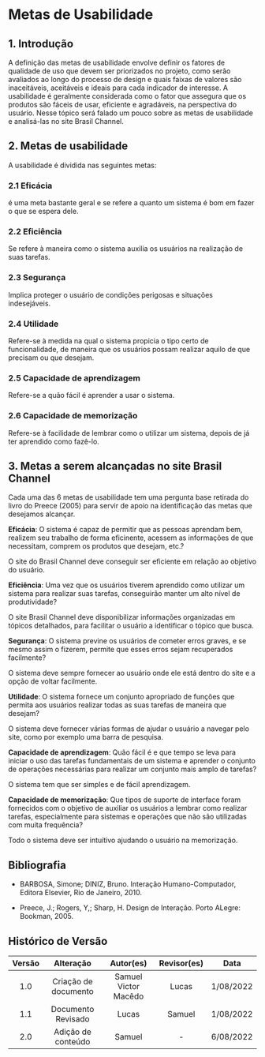 # Metas de Usabilidade

## 1. Introdução

A definição das metas de usabilidade envolve definir os fatores de qualidade de uso que devem ser priorizados no projeto, como serão avaliados ao longo do processo de design e quais faixas de valores são inaceitáveis, aceitáveis e ideais para cada indicador de interesse. A usabilidade é geralmente considerada como o fator que assegura que os produtos são fáceis de usar, eficiente e agradáveis, na perspectiva do usuário. Nesse tópico será falado um pouco sobre as metas de usabilidade e analisá-las no site Brasil Channel.

## 2. Metas de usabilidade

A usabilidade é dividida nas seguintes metas: 

### 2.1 Eficácia
é uma meta bastante geral e se refere a quanto um sistema é bom em fazer o que se espera dele.

### 2.2 Eficiência
Se refere à maneira como o sistema auxilia os usuários na realização de suas tarefas.

### 2.3 Segurança
Implica proteger o usuário de condições perigosas e situações indesejáveis.

### 2.4 Utilidade
Refere-se à medida na qual o sistema propicia o tipo certo de funcionalidade, de maneira que os usuários possam realizar aquilo de que precisam ou que desejam.

### 2.5 Capacidade de aprendizagem
Refere-se a quão fácil é aprender a usar o sistema.

### 2.6 Capacidade de memorização
Refere-se à facilidade de lembrar como o utilizar um sistema, depois de já ter aprendido como fazê-lo.

## 3. Metas a serem alcançadas no site Brasil Channel

Cada uma das 6 metas de usabilidade tem uma pergunta base retirada do livro do Preece (2005)  para servir de apoio na identificação das metas que desejamos alcançar. 

**Eficácia**: O sistema é capaz de permitir que as pessoas aprendam bem, realizem seu trabalho de forma eficinente, acessem as informações de que necessitam, comprem os produtos que desejam, etc.?

O site do Brasil Channel deve conseguir ser eficiente em relação ao objetivo do usuário.

**Eficiência**: Uma vez que os usuários tiverem aprendido como utilizar um sistema para realizar suas tarefas, conseguirão manter um alto nível de produtividade?

O site Brasil Channel deve disponibilizar informações organizadas em tópicos detalhados, para facilitar o usuário a identificar o tópico que busca.

**Segurança**: O sistema previne os usuários de cometer erros graves, e se mesmo assim o fizerem, permite que esses erros sejam recuperados facilmente? 

O sistema deve sempre fornecer ao usuário onde ele está dentro do site e a opção de voltar facilmente.

**Utilidade**: O sistema fornece um conjunto apropriado de funções que permita aos usuários realizar todas as suas tarefas de maneira que desejam? 

O sistema deve fornecer várias formas de ajudar o usuário a navegar pelo site, como por exemplo uma barra de pesquisa.

**Capacidade de aprendizagem**:  Quão fácil é e que tempo se leva para iniciar o uso das tarefas fundamentais de um sistema e aprender o conjunto de operações necessárias para realizar um conjunto mais amplo de tarefas?

O sistema tem que ser simples e de fácil aprendizagem.


**Capacidade de memorização**: Que tipos de suporte de interface foram fornecidos com o objetivo de auxiliar os usuários a lembrar como realizar tarefas, especialmente para sistemas e operações que não são utilizadas com muita frequência?

Todo o sistema deve ser intuítivo ajudando o usuário na memorização.

## Bibliografia


- BARBOSA, Simone; DINIZ, Bruno. Interação Humano-Computador, Editora Elsevier, Rio de Janeiro, 2010. 

- Preece, J.; Rogers, Y,; Sharp, H. Design de Interação. Porto ALegre: Bookman, 2005.

## Histórico de Versão

| Versão |                Alteração               | Autor(es) |         Revisor(es)        |  Data |
|:------:|:--------------------------------------:|:-----------:|:----------------------:|:-----:|
|   1.0  |  Criação de documento |    Samuel Victor Macêdo    | Lucas | 1/08/2022 |
|   1.1  |  Documento Revisado |    Lucas   | Samuel | 1/08/2022 
|   2.0  |  Adição de conteúdo  |    Samuel   | - | 6/08/2022